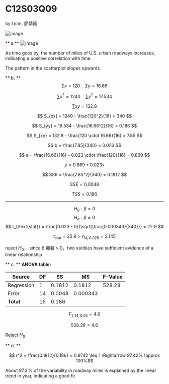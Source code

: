 # C12S03Q09
by Lynn, 廖靖綾

![image](https://github.com/user-attachments/assets/1678743b-8361-46d5-a7c0-c7572f02b06c)


** a.**
![image](https://github.com/user-attachments/assets/934f2a81-c567-4f74-93f4-e0bd859d5e00)

As time goes by, the number of miles of U.S. urban roadways increases, indicating a positive correlation with time. 

The pattern in the scatterplot slopes upwards


** b. **
$$ \sum x = 120 \quad \sum y = 16.66 $$

$$ \sum x^2 = 1240 \quad \sum y^2 = 17.534 $$

$$ \sum xy = 132.8 $$

$$ S_{xx} = 1240 - \frac{120^2}{16} = 340 $$

$$ S_{yy} = 19.534 - \frac{16.66^2}{16} = 0.186 $$

$$ S_{xy} = 132.8 - \frac{120 \cdot 16.66}{16} = 7.85 $$

$$ b = \frac{7.85}{340} = 0.023 $$

$$ a = \frac{16.66}{16} - 0.023 \cdot \frac{120}{16} = 0.869 $$

$$ y = 0.869 + 0.023x $$

$$ SSR = \frac{7.85^2}{340} = 0.1812 $$

$$ SSE = 0.0048 $$

$$ TSS = 0.186 $$



---
$$H_0: \beta= 0 $$
$$H_a: \beta \neq 0$$
$$ t_{\text{stat}} = \frac{0.023 - 0}{\sqrt{\frac{0.000343}{340}}} = 22.9 $$

$$ t_{\text{stat}} = 22.9 > t_{14, 0.025} = 2.145 $$

reject $H_0$， since $\beta$ 顯著 > 0，two varibles have sufficient evidence of a linear relationship


** c. **
**ANOVA table:**

| Source       | DF  | SS     | MS     | F-Value |
|--------------|-----|--------|--------|---------|
| Regression   | 1   | 0.1812  | 0.1812  | 	528.28   |
| Error        | 14  | 0.0048  | 0.000343   |         |
| **Total**    | 15  | 0.186  |        |         |

$$ F_{1,14,0.05} = 4.6 $$

$$ 528.28 > 4.6$$

Reject $H_0$

** d. **

$$ r^2 = \frac{0.1812}{0.186} = 0.9742 \leq 1 \Rightarrow 97.42% \approx 100%$$

About 97.3 % of the variability in roadway miles is explained by the linear trend in year, indicating a good fit
